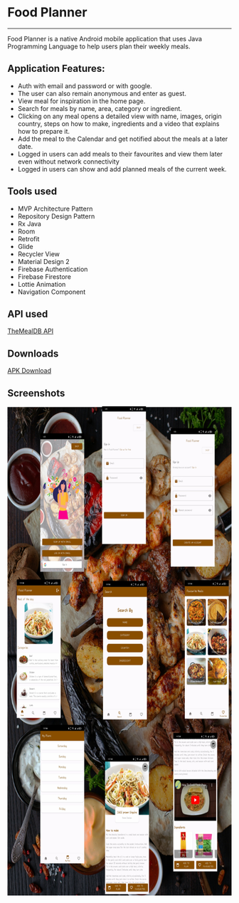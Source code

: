 # Food Planner

--------------
Food Planner is a native Android mobile application that uses Java Programming Language to help users plan their weekly meals.

Application Features:
--------------------
* Auth with email and password or with google.
* The user can also remain anonymous and enter as guest.
* View meal for inspiration in the home page.
* Search for meals by name, area, category or ingredient.
* Clicking on any meal opens a detailed view with name, images, origin country, steps on how to make, ingredients and a video that explains how to prepare it.
* Add the meal to the Calendar and get notified about the meals at a later date.
* Logged in users can add meals to their favourites and view them later even without network connectivity
* Logged in users can show and add planned meals of the current week.

## Tools used
* MVP Architecture Pattern
* Repository Design Pattern
* Rx Java
* Room
* Retrofit
* Glide
* Recycler View
* Material Design 2
* Firebase Authentication
* Firebase Firestore
* Lottie Animation
* Navigation Component

## API used
[TheMealDB API](https://www.themealdb.com/api.php)

## Downloads
[APK Download](https://drive.google.com/file/d/1TSXdNZqIn57vYQLB_Bvmd0KJCdLZkzHF/view?usp=sharing)

## Screenshots
<p align="center">
  <img src="Screenshots/FoodPlanner.jpg" height="1100" width="800">
</p>
